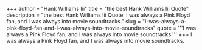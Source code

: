 +++
author = "Hank Williams Iii"
title = "the best Hank Williams Iii Quote"
description = "the best Hank Williams Iii Quote: I was always a Pink Floyd fan, and I was always into movie soundtracks."
slug = "i-was-always-a-pink-floyd-fan-and-i-was-always-into-movie-soundtracks"
quote = '''I was always a Pink Floyd fan, and I was always into movie soundtracks.'''
+++
I was always a Pink Floyd fan, and I was always into movie soundtracks.

